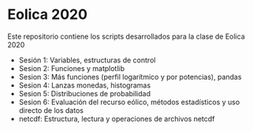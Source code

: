 # Eolica 2020
Este repositorio contiene los scripts desarrollados para la clase de Eolica 2020
* Sesión 1: Variables, estructuras de control
* Sesion 2: Funciones y matplotlib
* Sesion 3: Más funciones (perfil logarítmico y por potencias), pandas
* Sesion 4: Lanzas monedas, histogramas
* Sesion 5: Distribuciones de probabilidad
* Sesion 6: Evaluación del recurso eólico, métodos estadísticos y uso directo de los datos
* netcdf: Estructura, lectura y operaciones de archivos netcdf
